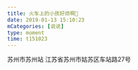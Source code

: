 ```yaml
---
title: 火车上的小孩好烦啊🤬
date: 2019-01-13 15:10:23
mCategories: [说说]
type: moment
time: t151023
---
```


<div id="pics-20190113151023"></div>

<script src="/lib/moment/pics.js"></script>
<script>
var data = [
    {"link": "2019-01-13_000000.jpeg", "type": "shuoshuo"}
];
picsRender(data, "pics-20190113151023");
</script>

苏州市苏州站
江苏省苏州市姑苏区车站路27号
